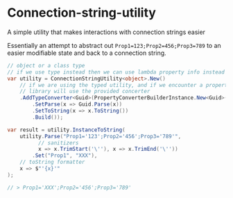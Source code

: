 # Connection-string-utility

A simple utility that makes interactions with connection strings easier

Essentially an attempt to abstract out `Prop1=123;Prop2=456;Prop3=789` to an easier modifiable state and back to a connection string.

```csharp
// object or a class type
// if we use type instead then we can use lambda property info instead of string property name
var utility = ConnectionStringUtility<object>.New()
    // if we are using the typed utility, and if we encounter a property of type == Guid, then
    // library will use the provided concerter
    .AddTypeConverter<Guid>(PropertyConverterBuilderInstance.New<Guid>()
        .SetParse(x => Guid.Parse(x))
        .SetToString(x => x.ToString())
        .Build());

var result = utility.InstanceToString(
    utility.Parse("Prop1='123';Prop2='456';Prop3='789'",
          // sanitizers
          x => x.TrimStart('\''), x => x.TrimEnd('\''))
        .Set("Prop1", "XXX"),
    // toString formatter
    x => $"'{x}'"
);

// > Prop1='XXX';Prop2='456';Prop3='789'
```
